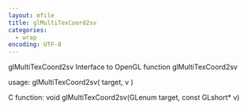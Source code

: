 ```yaml
---
layout: mfile
title: glMultiTexCoord2sv
categories:
  - wrap
encoding: UTF-8
---
```


glMultiTexCoord2sv  Interface to OpenGL function glMultiTexCoord2sv

usage:  glMultiTexCoord2sv( target, v )

C function:  void glMultiTexCoord2sv(GLenum target, const GLshort\* v)